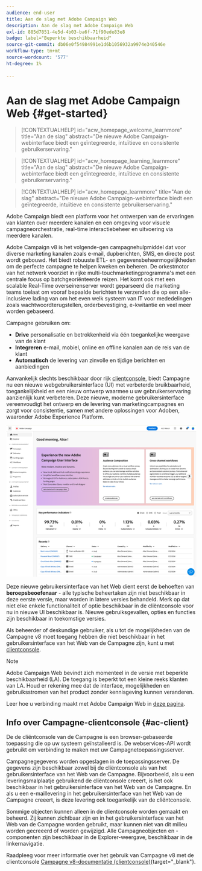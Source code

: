 ```yaml
---
audience: end-user
title: Aan de slag met Adobe Campaign Web
description: Aan de slag met Adobe Campaign Web
exl-id: 885d7851-4e5d-4b03-ba6f-71f90ede83e8
badge: label="Beperkte beschikbaarheid"
source-git-commit: db06e0f54984991e1d6b1056932a9974e340546e
workflow-type: tm+mt
source-wordcount: '577'
ht-degree: 1%

---
```


# Aan de slag met Adobe Campaign Web {#get-started}

>[!CONTEXTUALHELP]
>id="acw_homepage_welcome_learnmore"
>title="Aan de slag"
>abstract="De nieuwe Adobe Campaign-webinterface biedt een geïntegreerde, intuïtieve en consistente gebruikerservaring."

>[!CONTEXTUALHELP]
>id="acw_homepage_learning_learnmore"
>title="Aan de slag"
>abstract="De nieuwe Adobe Campaign-webinterface biedt een geïntegreerde, intuïtieve en consistente gebruikerservaring."

>[!CONTEXTUALHELP]
>id="acw_homepage_learnmore"
>title="Aan de slag"
>abstract="De nieuwe Adobe Campaign-webinterface biedt een geïntegreerde, intuïtieve en consistente gebruikerservaring."

Adobe Campaign biedt een platform voor het ontwerpen van de ervaringen van klanten over meerdere kanalen en een omgeving voor visuele campagneorchestratie, real-time interactiebeheer en uitvoering via meerdere kanalen.

Adobe Campaign v8 is het volgende-gen campagnehulpmiddel dat voor diverse marketing kanalen zoals e-mail, dupberichten, SMS, en directe post wordt gebouwd. Het biedt robuuste ETL- en gegevensbeheermogelijkheden om de perfecte campagne te helpen kweken en beheren. De orkestmotor van het netwerk voorziet in rijke multi-touchmarketingprogramma&#39;s met een centrale focus op batchgeoriënteerde reizen. Het komt ook met een scalable Real-Time overseinenserver wordt geparseerd die marketing teams toelaat om vooraf bepaalde berichten te verzenden die op een alle-inclusieve lading van om het even welk systeem van IT voor mededelingen zoals wachtwoordterugstellen, orderbevestiging, e-kwitantie en veel meer worden gebaseerd.

Campagne gebruiken om:

* **Drive** personalisatie en betrokkenheid via één toegankelijke weergave van de klant
* **Integreren** e-mail, mobiel, online en offline kanalen aan de reis van de klant
* **Automatisch** de levering van zinvolle en tijdige berichten en aanbiedingen


Aanvankelijk slechts beschikbaar door rijk [clientconsole](#ac-client), biedt Campagne nu een nieuwe webgebruikersinterface (UI) met verbeterde bruikbaarheid, toegankelijkheid en een nieuw ontwerp waarmee u uw gebruikerservaring aanzienlijk kunt verbeteren. Deze nieuwe, moderne gebruikersinterface vereenvoudigt het ontwerp en de levering van marketingcampagnes en zorgt voor consistentie, samen met andere oplossingen voor Adoben, waaronder Adobe Experience Platform.

![](assets/home.png)

Deze nieuwe gebruikersinterface van het Web dient eerst de behoeften van **beroepsbeoefenaar** - alle typische beheertaken zijn niet beschikbaar in deze eerste versie, maar worden in latere versies behandeld. Merk op dat niet elke enkele functionaliteit of optie beschikbaar in de cliëntconsole voor nu in nieuwe UI beschikbaar is. Nieuwe gebruiksgevallen, opties en functies zijn beschikbaar in toekomstige versies.

Als beheerder of deskundige gebruiker, als u tot de mogelijkheden van de Campagne v8 moet toegang hebben die niet beschikbaar in het gebruikersinterface van het Web van de Campagne zijn, kunt u met [clientconsole](#ac-client).


>[!NOTE]
>
>Adobe Campaign Web bevindt zich momenteel in de versie met beperkte beschikbaarheid (LA). De toegang is beperkt tot een kleine reeks klanten van LA. Houd er rekening mee dat de interface, mogelijkheden en gebruiksstromen van het product zonder kennisgeving kunnen veranderen.

Leer hoe u verbinding maakt met Adobe Campaign Web in [deze pagina](connect-to-campaign.md).

## Info over Campagne-clientconsole {#ac-client}

De de cliëntconsole van de Campagne is een browser-gebaseerde toepassing die op uw systeem geïnstalleerd is. De webservices-API wordt gebruikt om verbinding te maken met uw Campagnetoepassingsserver.

Campagnegegevens worden opgeslagen in de toepassingsserver. De gegevens zijn beschikbaar zowel bij de cliëntconsole als van het gebruikersinterface van het Web van de Campagne. Bijvoorbeeld, als u een leveringsmalplaatje gebruikend de cliëntconsole creeert, is het ook beschikbaar in het gebruikersinterface van het Web van de Campagne. En als u een e-maillevering in het gebruikersinterface van het Web van de Campagne creeert, is deze levering ook toegankelijk van de cliëntconsole.

Sommige objecten kunnen alleen in de clientconsole worden gemaakt en beheerd. Zij kunnen zichtbaar zijn en in het gebruikersinterface van het Web van de Campagne worden gebruikt, maar kunnen niet van dit milieu worden gecreeerd of worden gewijzigd. Alle Campagneobjecten en -componenten zijn beschikbaar in de Explorer-weergave, beschikbaar in de linkernavigatie.

Raadpleeg voor meer informatie over het gebruik van Campagne v8 met de clientconsole [Campagne v8-documentatie (clientconsole)](https://experienceleague.adobe.com/docs/campaign/campaign-v8/campaign-home.html?lang=nl){target="_blank"}.
